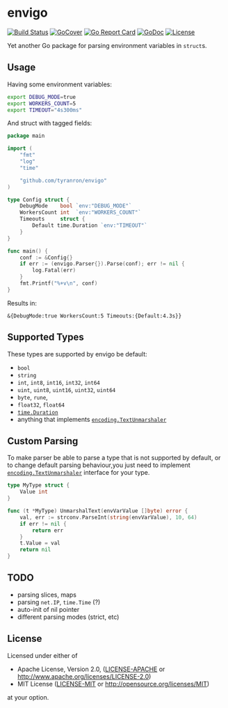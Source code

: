 envigo
======

[![Build Status](https://travis-ci.org/tyranron/envigo.svg?branch=master)](https://travis-ci.org/tyranron/envigo)
[![GoCover](https://gocover.io/_badge/github.com/tyranron/envigo)](https://gocover.io/github.com/tyranron/envigo)
[![Go Report Card](https://goreportcard.com/badge/github.com/tyranron/envigo)](https://goreportcard.com/report/github.com/tyranron/envigo)
[![GoDoc](https://godoc.org/github.com/tyranron/envigo?status.svg)](https://godoc.org/github.com/tyranron/envigo)
[![License](https://img.shields.io/badge/license-dual%20MIT%2FApache--2.0-blue.svg)](#license)

Yet another Go package for parsing environment variables in `struct`s.




## Usage

Having some environment variables:
```bash
export DEBUG_MODE=true
export WORKERS_COUNT=5
export TIMEOUT="4s300ms"
```

And struct with tagged fields:
```go
package main

import (
	"fmt"
	"log"
	"time"

	"github.com/tyranron/envigo"
)

type Config struct {
	DebugMode    bool `env:"DEBUG_MODE"`
	WorkersCount int  `env:"WORKERS_COUNT"`
	Timeouts     struct {
		Default time.Duration `env:"TIMEOUT"`
	}
}

func main() {
	conf := &Config{}
	if err := (envigo.Parser{}).Parse(conf); err != nil {
		log.Fatal(err)
	}
	fmt.Printf("%+v\n", conf)
}
```

Results in:
```
&{DebugMode:true WorkersCount:5 Timeouts:{Default:4.3s}}
```




## Supported Types

These types are supported by envigo be default:

- `bool`
- `string`
- `int`, `int8`, `int16`, `int32`, `int64`
- `uint`, `uint8`, `uint16`, `uint32`, `uint64`
- `byte`, `rune`,
- `float32`, `float64`
- [`time.Duration`][1]
- anything that implements [`encoding.TextUnmarshaler`][2]




## Custom Parsing

To make parser be able to parse a type that is not supported by default, or to change default parsing behaviour,you just need to implement [`encoding.TextUnmarshaler`][2] interface for your type.
 
```go
type MyType struct {
	Value int
}

func (t *MyType) UnmarshalText(envVarValue []byte) error {
	val, err := strconv.ParseInt(string(envVarValue), 10, 64)
	if err != nil {
		return err
	}
	t.Value = val
	return nil
}
```




## TODO

- parsing slices, maps
- parsing `net.IP`, `time.Time` (?)
- auto-init of nil pointer
- different parsing modes (strict, etc)




## License

Licensed under either of

- Apache License, Version 2.0, ([LICENSE-APACHE](LICENSE-APACHE) or http://www.apache.org/licenses/LICENSE-2.0)
- MIT License ([LICENSE-MIT](LICENSE-MIT) or http://opensource.org/licenses/MIT)

at your option.




[1]: https://golang.org/pkg/time/#Duration
[2]: https://golang.org/pkg/encoding/#TextUnmarshaler
